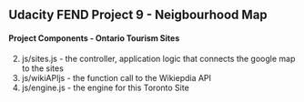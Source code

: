 ﻿## Udacity FEND Project 9 - Neigbourhood Map

#### Project Components  - Ontario Tourism Sites
2. js/sites.js - the controller, application logic that connects the google map to the sites 
3. js/wikiAPIjs - the function call to the Wikiepdia API
4. js/engine.js - the engine for this Toronto Site

